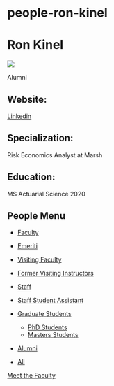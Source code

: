 # people-ron-kinel

# Ron Kinel

![](https://www.pstat.ucsb.edu/sites/default/files/styles/people_node/public/people/photo/IMG_6280%20%282%29.JPG?itok=_rhY93az)

Alumni

## Website:

[Linkedin](https://www.linkedin.com/in/ron-kinel/)

## Specialization:

Risk Economics Analyst at Marsh

## Education:

MS Actuarial Science 2020

## People Menu

- [Faculty](/people/academic "Faculty")
- [Emeriti](/people/emeriti "Emeriti")
- [Visiting Faculty](/people/visiting "Visiting Faculty")
- [Former Visiting Instructors](/people/lecturer "Former Visiting Instructors")
- [Staff](/people/staff)
- [Staff Student Assistant](/people/researcher "Staff Student Assistant")
- [Graduate Students](/people/student "Graduate Students")
  
  - [PhD Students](/people/student/phd "PhD Students")
  - [Masters Students](/people/student/masters "Masters Students")
- [Alumni](/people/alumni)
- [All](/people/all)

[Meet the Faculty](/people/meet-the-faculty)